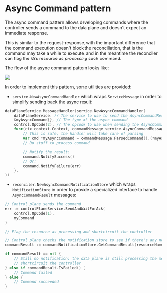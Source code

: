 # Async Command pattern

The async command pattern allows developing commands where the controller sends a command to the data plane and doesn't expect an immediate response.

This is similar to the request-response, with the important difference that the command execution doesn't block the reconciliation, that is the command may take a while to execute, and in the meantime the reconciler can flag the k8s resource as _processing_ such command.

The flow of the async command pattern looks like:

<!-- PlantUML source:

@startuml

activate Controller
Controller -> "Data plane" ++: Send AsyncCommand

"Data plane" -> Controller: Ack
note left: Flag the Resource as processing
deactivate Controller
note over Controller: Short-circuit reconciliation

note right of "Data plane": Process the command

"Data plane" -> Controller ++: Send AsyncCommandResult

Controller -> "Data plane": Ack
note left: Flag the Resource as succeeded/failed
deactivate "Data plane"

note over Controller: Continue reconciliation
deactivate Controller

@enduml

-->

![](https://plantuml-server.kkeisuke.dev/svg/ZP7BRW8n34Nt_WgBBKBTpmA1gBgkoXTOZcV6QYP6YOFKls-01GEQFdPUnDVtdEoAK_OwHG1YrpEvuC6IPujHCjn7t6nnzKfEU8gKP8NhTOT7IG7tvIlnmQQ9KW1uUDDsxWaTxlaJahKBKNhly2tIW3uAVaYncbcG2fwoiPIYQO0WIvMk0NPkZURHnz6oRrWpLtNCmfPOevAh9RZjP1r6H-iVC3fylnsy5k6_APQv6q6D3h_u-XzzgSmI9Bpqf572NC4y37wmS9arLNaMi6mITWsZVVqt.svg)

In order to implement this pattern, some utilities are provided:

* `service.NewAsyncCommandHandler` which wraps `ServiceMessage` in order to simplify sending back the async result:

```go
dataPlaneService.MessageHandler(service.NewAsyncCommandHandler(
    dataPlaneService, // The service to use to send the AsyncCommandResult
    &myAsyncCommand{}, // The type of the async command
    control.OpCode(2), // The opcode to use when sending the AsyncCommandResult
    func(ctx context.Context, commandMessage service.AsyncCommandMessage) {
        // This is safe, the handler will take care of parsing
    	var cmd *myAsyncCommand = commandMessage.ParsedCommand().(*myAsyncCommand)
        // Do stuff to process command

        // Notify the result:
        command.NotifySuccess()
    	// Or:
    	command.NotifyFailure(err)
    },
))
```

* `reconciler.NewAsyncCommandNotificationStore` which wraps `NotificationStore` in order to provide a specialized interface to handle `AsyncCommandResult` messages:

```go
// Control plane sends the command
err := controlPlaneService.SendAndWaitForAck(
	control.OpCode(1),
	myCommand
)

// Flag the resource as processing and shortcircuit the controller

// Control plane checks the notification store to see if there's any notification of command done
commandResult := commandNotificationStore.GetCommandResult(resourceNamespacedName, podIp, myCommand)

if commandResult == nil {
	// Still no notification: the data plane is still processing the message,
	// shortcircuit the controller
} else if commandResult.IsFailed() {
	// Command failed
} else {
	// Command succeeded
}
```
